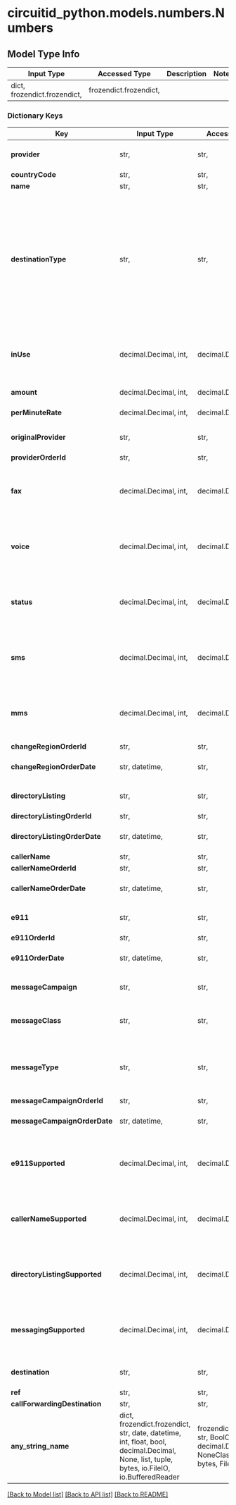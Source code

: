 # circuitid_python.models.numbers.Numbers

## Model Type Info
Input Type | Accessed Type | Description | Notes
------------ | ------------- | ------------- | -------------
dict, frozendict.frozendict,  | frozendict.frozendict,  |  | 

### Dictionary Keys
Key | Input Type | Accessed Type | Description | Notes
------------ | ------------- | ------------- | ------------- | -------------
**provider** | str,  | str,  | ObjectId (unique 12 bytes ID) | 
**countryCode** | str,  | str,  |  | 
**name** | str,  | str,  |  | 
**destinationType** | str,  | str,  |  | must be one of ["announcements", "directories", "park", "numbers", "menus", "users", "servers", "inboundrules", "callqueues", "faxaccounts", "callforwarding", "hangup", "phoneinboundrules", "voicemailaccounts", ] if omitted the server will use the default value of "park"
**inUse** | decimal.Decimal, int,  | decimal.Decimal,  |  | [optional] must be one of [1, 0, ] if omitted the server will use the default value of 1value must be a 32 bit integer
**amount** | decimal.Decimal, int,  | decimal.Decimal,  |  | [optional] value must be a 32 bit integer
**perMinuteRate** | decimal.Decimal, int,  | decimal.Decimal,  |  | [optional] value must be a 32 bit integer
**originalProvider** | str,  | str,  | ObjectId (unique 12 bytes ID) | [optional] 
**providerOrderId** | str,  | str,  |  | [optional] 
**fax** | decimal.Decimal, int,  | decimal.Decimal,  |  | [optional] must be one of [1, 0, ] if omitted the server will use the default value of 0value must be a 32 bit integer
**voice** | decimal.Decimal, int,  | decimal.Decimal,  |  | [optional] must be one of [1, 0, ] if omitted the server will use the default value of 0value must be a 32 bit integer
**status** | decimal.Decimal, int,  | decimal.Decimal,  |  | [optional] must be one of [1, 0, ] if omitted the server will use the default value of 1value must be a 32 bit integer
**sms** | decimal.Decimal, int,  | decimal.Decimal,  |  | [optional] must be one of [1, 0, ] if omitted the server will use the default value of 0value must be a 32 bit integer
**mms** | decimal.Decimal, int,  | decimal.Decimal,  |  | [optional] must be one of [1, 0, ] if omitted the server will use the default value of 0value must be a 32 bit integer
**changeRegionOrderId** | str,  | str,  |  | [optional] 
**changeRegionOrderDate** | str, datetime,  | str,  |  | [optional] value must conform to RFC-3339 date-time
**directoryListing** | str,  | str,  | ObjectId (unique 12 bytes ID) | [optional] 
**directoryListingOrderId** | str,  | str,  |  | [optional] 
**directoryListingOrderDate** | str, datetime,  | str,  |  | [optional] value must conform to RFC-3339 date-time
**callerName** | str,  | str,  |  | [optional] 
**callerNameOrderId** | str,  | str,  |  | [optional] 
**callerNameOrderDate** | str, datetime,  | str,  |  | [optional] value must conform to RFC-3339 date-time
**e911** | str,  | str,  | ObjectId (unique 12 bytes ID) | [optional] 
**e911OrderId** | str,  | str,  |  | [optional] 
**e911OrderDate** | str, datetime,  | str,  |  | [optional] value must conform to RFC-3339 date-time
**messageCampaign** | str,  | str,  | ObjectId (unique 12 bytes ID) | [optional] 
**messageClass** | str,  | str,  |  | [optional] must be one of ["P2P", "A2PLC", "A2P8XX", ] 
**messageType** | str,  | str,  |  | [optional] must be one of ["SMS", "MMS", "SMSMMS", "SMS_ALT", "MMS_ALT", "SMSMMS_ALT", ] 
**messageCampaignOrderId** | str,  | str,  |  | [optional] 
**messageCampaignOrderDate** | str, datetime,  | str,  |  | [optional] value must conform to RFC-3339 date-time
**e911Supported** | decimal.Decimal, int,  | decimal.Decimal,  |  | [optional] must be one of [1, 0, ] if omitted the server will use the default value of 0value must be a 32 bit integer
**callerNameSupported** | decimal.Decimal, int,  | decimal.Decimal,  |  | [optional] must be one of [1, 0, ] if omitted the server will use the default value of 0value must be a 32 bit integer
**directoryListingSupported** | decimal.Decimal, int,  | decimal.Decimal,  |  | [optional] must be one of [1, 0, ] if omitted the server will use the default value of 0value must be a 32 bit integer
**messagingSupported** | decimal.Decimal, int,  | decimal.Decimal,  |  | [optional] must be one of [1, 0, ] if omitted the server will use the default value of 0value must be a 32 bit integer
**destination** | str,  | str,  | ObjectId (unique 12 bytes ID) | [optional] 
**ref** | str,  | str,  |  | [optional] 
**callForwardingDestination** | str,  | str,  |  | [optional] 
**any_string_name** | dict, frozendict.frozendict, str, date, datetime, int, float, bool, decimal.Decimal, None, list, tuple, bytes, io.FileIO, io.BufferedReader | frozendict.frozendict, str, BoolClass, decimal.Decimal, NoneClass, tuple, bytes, FileIO | any string name can be used but the value must be the correct type | [optional]

[[Back to Model list]](../../README.md#documentation-for-models) [[Back to API list]](../../README.md#documentation-for-api-endpoints) [[Back to README]](../../README.md)

